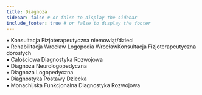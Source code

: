 ```yaml
---
title: Diagnoza
sidebar: false # or false to display the sidebar
include_footer: true # or false to display the footer
---
```


• Konsultacja Fizjoterapeutyczna niemowląt/dzieci  
• Rehabilitacja Wrocław Logopedia WrocławKonsultacja Fizjoterapeutyczna dorosłych  
• Całościowa Diagnostyka Rozwojowa  
• Diagnoza Neurologopedyczna  
• Diagnoza Logopedyczna  
• Diagnostyka Postawy Dziecka  
• Monachijska Funkcjonalna Diagnostyka Rozwojowa  
  